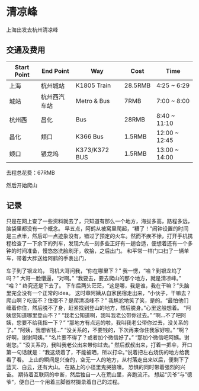 # 清凉峰
上海出发去杭州清凉峰
## 交通及费用
| Start Point      | End Point |Way|Cost|Time|
| ----------- | ----------- | ----------- | ----------- | ----------- |
|上海|杭州城站|K1805 Train|28.5RMB|4:25 ~ 6:29|
|城站|杭州西汽车站|Metro & Bus|7RMB|7:00 ~ 8:00|
|杭州西|昌化|Bus|28RMB|8:40 ~ 11:10|
|昌化|颊口|K366 Bus|1.5RMB|12:00 ~ 12:45|
|颊口|银龙坞|K373/K372 BUS|1.5RMB|13:00 ~ 14:00|
去程总花费：67RMB

然后开始爬山


## 记录
只是在网上查了一些资料就去了，只知道有那么一个地方，海拔多高，路程多远，脑袋里都没有一个概念。
早五点，阿鹤从被窝里爬起，“糟了！”闹钟设置的时间是三点半，然后却一点迹象没有，错过了预定的火车。然而不疾不徐，打开手机携程检查了一下余下的列车，发现六点一刻多些正好有一趟合适，便想着还有一个多钟的时间准备，慢悠悠洗脸刷牙，收拾，之后出门。
和平常一样门口扫了一辆单车，带着大胖送给阿鹤的手表出门，

车子到了银龙坞，
司机大哥问我，“你在哪里下？”
我一愣，“哈？到银龙坞了吗？”
大哥一脸懵逼，“对啊。”
“我要去，要去爬山的那个地方，就是清凉峰。”
“哈？”
终究还是下去了。
下车后两头茫茫，“这是哪，我是谁，我在干嘛？”头脑里完全没有一个正常的idea。
这时章阿姨从自家民宿走出来，“小伙子，干嘛去？爬山啊？吃饭不？住宿不？是爬清凉峰不？”
我尴尬地笑了笑，是的。“最怕他们缠着你住，然后脱不了身，赶紧找到登山的地方，然后脱身。”心里这般想着。
“阿姨您知道哪里登山不？”
“我老公知道啊，我叫我老公带你过去。”
“啊...不了吧阿姨，您要不给我指一下？”
“那地方有点远的啦，我叫我老公带你过去，没关系的了。”
“阿姨，我想省钱...”
“没关系的，不要钱的，下次再来你住我家好啦。”
“啊？好啊，谢谢阿姨。”
“名片要不得了？或者加个微信好了。”
“那加个微信吧阿姨。谢谢您。”
“没关系的，我叫我老公出来带你过去。”
然后叔叔出来，打着一把伞，开口第一句话就是：“我这烧着了，不能被晒，所以打伞。”说着把左右烧伤的地方给我看了看。
上山的瞬间是兴奋的，空无一人的地方，从村落走出来以后，便剩下了蓝天、白云，还有大山。
在路上的小径里鬼哭狼嚎。
恐惧的同时带着强烈的兴奋。
期待着互联网的中断，然后独自一人在荒山里，奔跑流汗。
想起“贝爷”与”德爷“，便自己一个用着三脚器材摄录着自己的过程。
